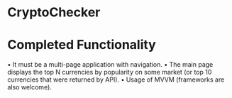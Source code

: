 # CryptoChecker

# Completed Functionality
•	It must be a multi-page application with navigation.
•	The main page displays the top N currencies by popularity on some market (or top 10 currencies that were returned by API).
•	Usage of MVVM (frameworks are also welcome).